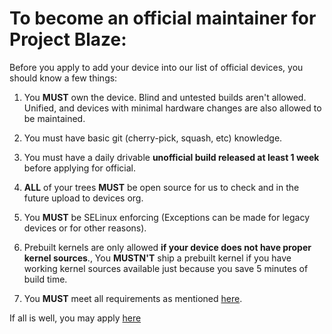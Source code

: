 # To become an official maintainer for Project Blaze:

Before you apply to add your device into our list of official devices, you should know a few things:

1. You **MUST** own the device. Blind and untested builds aren't allowed. Unified, and devices with minimal hardware changes are also allowed to be maintained.

2. You must have basic git (cherry-pick, squash, etc) knowledge.

3. You must have a daily drivable **unofficial build released at least 1 week** before applying for official.

4. **ALL** of your trees **MUST** be open source for us to check and in the future upload to devices org.

5. You **MUST** be SELinux enforcing (Exceptions can be made for legacy devices or for other reasons).

6.  Prebuilt kernels are only allowed **if your device does not have proper kernel sources**., You **MUSTN'T** ship a prebuilt kernel if you have working kernel sources available just because you save 5 minutes of build time.

7. You **MUST** meet all requirements as mentioned [here](requirements.md).

If all is well, you may apply [here](https://github.com/TechnoStartOfficial/official_devices/issues/new/choose)
